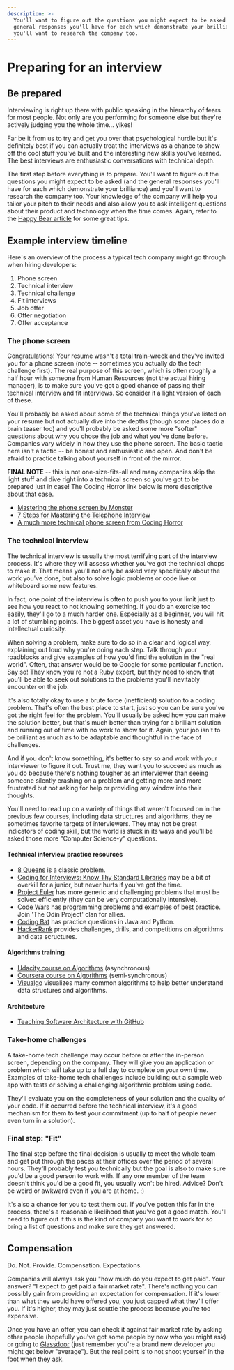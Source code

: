 ```yaml
---
description: >-
  You'll want to figure out the questions you might expect to be asked (and the
  general responses you'll have for each which demonstrate your brilliance) and
  you'll want to research the company too.
---
```


# Preparing for an interview

## Be prepared

Interviewing is right up there with public speaking in the hierarchy of fears for most people. Not only are you performing for someone else but they're actively judging you the whole time... yikes!

Far be it from us to try and get you over that psychological hurdle but it's definitely best if you can actually treat the interviews as a chance to show off the cool stuff you've built and the interesting new skills you've learned. The best interviews are enthusiastic conversations with technical depth.

The first step before everything is to prepare. You'll want to figure out the questions you might expect to be asked \(and the general responses you'll have for each which demonstrate your brilliance\) and you'll want to research the company too. Your knowledge of the company will help you tailor your pitch to their needs and also allow you to ask intelligent questions about their product and technology when the time comes. Again, refer to the [Happy Bear article](http://web.archive.org/web/20160925155912/http://www.happybearsoftware.com/how-to-get-a-programmer-job.html) for some great tips.

## Example interview timeline

Here's an overview of the process a typical tech company might go through when hiring developers:

1. Phone screen
2. Technical interview
3. Technical challenge
4. Fit interviews
5. Job offer
6. Offer negotiation
7. Offer acceptance

### The phone screen

Congratulations! Your resume wasn't a total train-wreck and they've invited you for a phone screen \(note -- sometimes you actually do the tech challenge first\). The real purpose of this screen, which is often roughly a half hour with someone from Human Resources \(not the actual hiring manager\), is to make sure you've got a good chance of passing their technical interview and fit interviews. So consider it a light version of each of these.

You'll probably be asked about some of the technical things you've listed on your resume but not actually dive into the depths \(though some places do a brain teaser too\) and you'll probably be asked some more "softer" questions about why you chose the job and what you've done before. Companies vary widely in how they use the phone screen. The basic tactic here isn't a tactic -- be honest and enthusiastic and open. And don't be afraid to practice talking about yourself in front of the mirror.

**FINAL NOTE** -- this is not one-size-fits-all and many companies skip the light stuff and dive right into a technical screen so you've got to be prepared just in case! The Coding Horror link below is more descriptive about that case.

- [Mastering the phone screen by Monster](http://career-advice.monster.com/job-interview/interview-preparation/mastering-the-phone-interview/article.aspx)
- [7 Steps for Mastering the Telephone Interview](http://dorigan.com/how-to-interview/mastering-telephone-interview/)
- [A much more technical phone screen from Coding Horror](http://www.codinghorror.com/blog/2008/01/getting-the-interview-phone-screen-right.html)

### The technical interview

The technical interview is usually the most terrifying part of the interview process. It's where they will assess whether you've got the technical chops to make it. That means you'll not only be asked very specifically about the work you've done, but also to solve logic problems or code live or whiteboard some new features.

In fact, one point of the interview is often to push you to your limit just to see how you react to not knowing something. If you do an exercise too easily, they'll go to a much harder one. Especially as a beginner, you will hit a lot of stumbling points. The biggest asset you have is honesty and intellectual curiosity.

When solving a problem, make sure to do so in a clear and logical way, explaining out loud why you're doing each step. Talk through your roadblocks and give examples of how you'd find the solution in the "real world". Often, that answer would be to Google for some particular function. Say so! They know you're not a Ruby expert, but they need to know that you'll be able to seek out solutions to the problems you'll inevitably encounter on the job.

It's also totally okay to use a brute force \(inefficient\) solution to a coding problem. That's often the best place to start, just so you can be sure you've got the right feel for the problem. You'll usually be asked how you can make the solution better, but that's much better than trying for a brilliant solution and running out of time with no work to show for it. Again, your job isn't to be brilliant as much as to be adaptable and thoughtful in the face of challenges.

And if you don't know something, it's better to say so and work with your interviewer to figure it out. Trust me, they want you to succeed as much as you do because there's nothing tougher as an interviewer than seeing someone silently crashing on a problem and getting more and more frustrated but not asking for help or providing any window into their thoughts.

You'll need to read up on a variety of things that weren't focused on in the previous few courses, including data structures and algorithms, they're sometimes favorite targets of interviewers. They may not be great indicators of coding skill, but the world is stuck in its ways and you'll be asked those more "Computer Science-y" questions.

#### Technical interview practice resources

- [8 Queens](http://jetheis.com/blog/2013/12/01/programming-interview-question-eight-queens/) is a classic problem.
- [Coding for Interviews: Know Thy Standard Libraries](http://blog.codingforinterviews.com/reading-code-standard-libraries/) may be a bit of overkill for a junior, but never hurts if you've got the time.
- [Project Euler](http://projecteuler.net/) has more generic and challenging problems that must be solved efficiently \(they can be very computationally intensive\).
- [Code Wars](https://www.codewars.com) has programming problems and examples of best practice. Join 'The Odin Project' clan for allies.
- [Coding Bat](http://codingbat.com/) has practice questions in Java and Python.
- [HackerRank](https://www.hackerrank.com/) provides challenges, drills, and competitions on algorithms and data scructures.

#### Algorithms training

- [Udacity course on Algorithms](https://www.udacity.com/course/intro-to-algorithms--cs215) \(asynchronous\)
- [Coursera course on Algorithms](https://www.coursera.org/course/algo) \(semi-synchronous\)
- [Visualgo](https://visualgo.net/) visualizes many common algorithms to help better understand data structures and algorithms.

#### Architecture

- [Teaching Software Architecture with GitHub](http://avandeursen.com/2013/12/30/teaching-software-architecture-with-github/)

### Take-home challenges

A take-home tech challenge may occur before or after the in-person screen, depending on the company. They will give you an application or problem which will take up to a full day to complete on your own time. Examples of take-home tech challenges include building out a sample web app with tests or solving a challenging algorithmic problem using code.

They'll evaluate you on the completeness of your solution and the quality of your code. If it occurred before the technical interview, it's a good mechanism for them to test your commitment \(up to half of people never even turn in a solution\).

### Final step: "Fit"

The final step before the final decision is usually to meet the whole team and get put through the paces at their offices over the period of several hours. They'll probably test you technically but the goal is also to make sure you'd be a good person to work with. If any one member of the team doesn't think you'd be a good fit, you usually won't be hired. Advice? Don't be weird or awkward even if you are at home. :\)

It's also a chance for you to test them out. If you've gotten this far in the process, there's a reasonable likelihood that you've got a good match. You'll need to figure out if this is the kind of company you want to work for so bring a list of questions and make sure they get answered.

## Compensation

Do. Not. Provide. Compensation. Expectations.

Companies will always ask you "how much do you expect to get paid". Your answer? "I expect to get paid a fair market rate". There's nothing you can possibly gain from providing an expectation for compensation. If it's lower than what they would have offered you, you just capped what they'll offer you. If it's higher, they may just scuttle the process because you're too expensive.

Once you have an offer, you can check it against fair market rate by asking other people \(hopefully you've got some people by now who you might ask\) or going to [Glassdoor](http://glassdoor.com) \(just remember you're a brand new developer you might get below "average"\). But the real point is to not shoot yourself in the foot when they ask.
